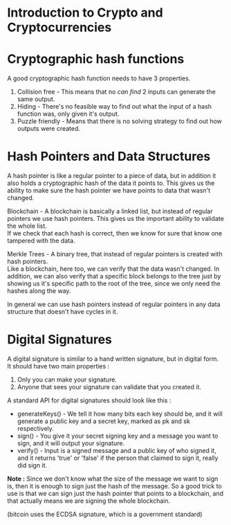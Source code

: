Introduction to Crypto and Cryptocurrencies  
==  

Cryptographic hash functions  
===  
A good cryptographic hash function needs to have 3 properties.  
1. Collision free - This means that no _can find_ 2 inputs can generate the same output.  
2. Hiding - There's no feasible way to find out what the input of a hash function was, only given it's output.  
3. Puzzle friendly - Means that there is no solving strategy to find out how outputs were created.  

Hash Pointers and Data Structures  
===
A hash pointer is like a regular pointer to a piece of data, but in addition
it also holds a cryptographic hash of the data it points to. This gives us the ability
to make sure the hash pointer we have points to data that wasn't changed.  

Blockchain - A blockchain is basically a linked list, but instead of regular pointers
we use hash pointers. This gives us the important ability to validate the whole list.  
If we check that each hash is correct, then we know for sure that know one tampered with the data.  

Merkle Trees - A binary tree, that instead of regular pointers is created with hash pointers.  
Like a blockchain, here too, we can verify that the data wasn't changed. In addition,
we can also verify that a specific block belongs to the tree just by showing us it's
specific path to the root of the tree, since we only need the hashes along the way.  

In general we can use hash pointers instead of regular pointers in any data structure
that doesn't have cycles in it.  

Digital Signatures  
===
A digital signature is similar to a hand written signature, but in digital form.  
It should have two main properties :  
1. Only you can make your signature.  
2. Anyone that sees your signature can validate that you created it.  

A standard API for digital signatures should look like this :
* generateKeys() - We tell it how many bits each key should be, and it will generate a
public key and a secret key, marked as pk and sk respectively.  
* sign() - You give it your secret signing key and a message you want to sign, and it
will output your signature.  
* verify() - Input is a signed message and a public key of who signed it, and it
returns 'true' or 'false' if the person that claimed to sign it, really did sign it.  

**Note :** Since we don't know what the size of the message we want to sign is, then
it is enough to sign just the hash of the message. So a good trick to use is that we
can sign just the hash pointer that points to a blockchain, and that actually means
we are signing the whole blockchain.  

(bitcoin uses the ECDSA signature, which is a government standard)
